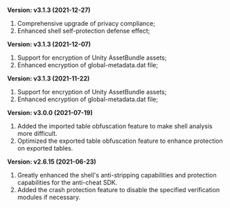 **Version: v3.1.3 (2021-12-27)**

1. Comprehensive upgrade of privacy compliance;
2. Enhanced shell self-protection defense effect;

**Version: v3.1.3 (2021-12-07)**

1. Support for encryption of Unity AssetBundle assets;
2. Enhanced encryption of global-metadata.dat file;

**Version: v3.1.3 (2021-11-22)**

1. Support for encryption of Unity AssetBundle assets;
2. Enhanced encryption of global-metadata.dat file;

**Version: v3.0.0 (2021-07-19)**

1. Added the imported table obfuscation feature to make shell analysis more difficult.
2. Optimized the exported table obfuscation feature to enhance protection on exported tables.

**Version: v2.6.15 (2021-06-23)**

1. Greatly enhanced the shell's anti-stripping capabilities and protection capabilities for the anti-cheat SDK.
2. Added the crash protection feature to disable the specified verification modules if necessary.